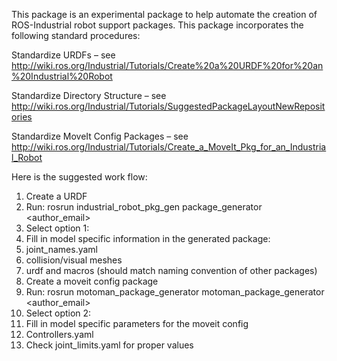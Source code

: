 This package is an experimental package to help automate the creation of ROS-Industrial robot support packages.  This package incorporates the following standard procedures:

Standardize URDFs – see http://wiki.ros.org/Industrial/Tutorials/Create%20a%20URDF%20for%20an%20Industrial%20Robot

Standardize Directory Structure – see http://wiki.ros.org/Industrial/Tutorials/SuggestedPackageLayoutNewRepositories

Standardize MoveIt Config Packages – see http://wiki.ros.org/Industrial/Tutorials/Create_a_MoveIt_Pkg_for_an_Industrial_Robot

Here is the suggested work flow:

1.	Create a URDF
1.	Run: rosrun industrial_robot_pkg_gen package_generator <robot model> <author> <author_email>
1.	Select option 1:
1.	Fill in model specific information in the generated package:
 1.	joint_names.yaml
 1.	collision/visual meshes
 1.	urdf and macros (should match naming convention of other packages)
1.	Create a moveit config package
1.	Run: rosrun motoman_package_generator motoman_package_generator <robot model> <author> <author_email>
1.	Select option 2:
1.	Fill in model specific parameters for the moveit config
 1.	Controllers.yaml
 1.	Check joint_limits.yaml for proper values
